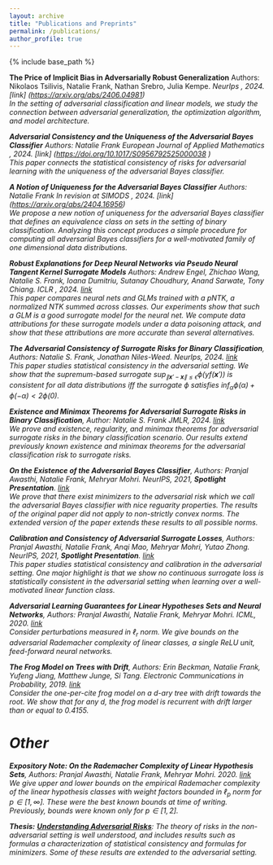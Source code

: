 ```yaml
---
layout: archive
title: "Publications and Preprints"
permalink: /publications/
author_profile: true
---
```

{% include base_path %}

**The Price of Implicit Bias in Adversarially Robust Generalization** Authors: Nikolaos Tsilivis, Natalie Frank, Nathan Srebro, Julia Kempe. <i> NeurIps <i/>, 2024. [link] (https://arxiv.org/abs/2406.04981) <br>
In the setting of adversarial classification and linear models, we study the connection between adversarial generalization, the optimization algorithm, and model architecture.


**Adversarial Consistency and the Uniqueness of the Adversarial Bayes Classifier** Authors: Natalie Frank <i> European Journal of Applied Mathematics </i>, 2024. [link] (https://doi.org/10.1017/S0956792525000038 ) <br>
This paper connects the statistical consistency of risks for adversarial learning with the uniqueness of the adversarial Bayes classifier. 

**A Notion of Uniqueness for the Adversarial Bayes Classifier** Authors: Natalie Frank <i> In revision at SIMODS </i>, 2024. [link] (https://arxiv.org/abs/2404.16956)<br> We propose a new notion of uniqueness for the adversarial Bayes classifier that defines an equivalence class on sets in the setting of binary classification. Analyzing this concept produces a simple procedure for computing all adversarial Bayes classifiers for a well-motivated family of one dimensional data distributions.  

**Robust Explanations for Deep Neural Networks via Pseudo Neural Tangent Kernel Surrogate Models** Authors: Andrew Engel, Zhichao Wang, Natalie S. Frank, Ioana Dumitriu, Sutanay Choudhury, Anand Sarwate, Tony Chiang. <i> ICLR </i>, 2024. [link](https://arxiv.org/abs/2305.14585) <br>
This paper compares neural nets and GLMs trained with a pNTK, a normalized NTK summed across classes. Our experiments show that such a GLM is a good surrogate model for the neural net. We compute data attributions for these surrogate models under a data poisoning attack, and show that these attributions are more accurate than several alternatives. 

**The Adversarial Consistency of Surrogate Risks for Binary Classification**, Authors: Natalie S. Frank, Jonathan Niles-Weed. <i>NeurIps</i>, 2024. [link](https://arxiv.org/abs/2305.09956)<br>
This paper studies statistical consistency in the adversarial setting. We show that the supremum-based surrogate $\sup_{\|\mathbf x'-\mathbf x\|\leq \epsilon} \phi(yf(\mathbf x'))$ is consistent for all data distributions iff the surrogate $\phi$ satisfies $\inf_\alpha \phi(\alpha)+\phi(-\alpha)<2\phi(0)$.

**Existence and Minimax Theorems for Adversarial Surrogate Risks in Binary Classification**, Author: Natalie S. Frank <i>JMLR</i>, 2024. [link](https://arxiv.org/abs/2206.09098)<br>
We prove and existence, regularity, and minimax theorems for adversarial surrogate risks in the binary classification scenario. Our results extend previously known existence and minimax theorems for the adversarial classification risk to surrogate risks.

**On the Existence of the Adversarial Bayes Classifier**,  Authors: Pranjal Awasthi, Natalie Frank, Mehryar Mohri. <i>NeurIPS</i>, 2021, **Spotlight Presentation**. [link](https://arxiv.org/pdf/2112.01694.pdf)<br>
We prove that there exist minimizers to the adversarial risk which we call the *adversarial Bayes classifier* with nice reguarity properties. The results of the original paper did not apply to non-strictly convex norms. The extended version of the paper extends these results to all possible norms.

**Calibration and Consistency of Adversarial Surrogate Losses**,  Authors: Pranjal Awasthi, Natalie Frank, Anqi Mao, Mehryar Mohri, Yutao Zhong. <i>NeurIPS</i>, 2021, **Spotlight Presentation**. [link](https://arxiv.org/abs/2104.09658)<br>
This paper studies statistical consistency and calibration in the adversarial setting. One major highlight is that we show no continuous surrogate loss is statistically consistent in the adversarial setting when learning over a well-motivated linear function class.

**Adversarial Learning Guarantees for Linear Hypotheses Sets and Neural Networks**,  Authors: Pranjal Awasthi, Natalie Frank, Mehryar Mohri. <i>ICML</i>, 2020. [link](http://proceedings.mlr.press/v119/awasthi20a.html)<br>
Consider perturbations measured in $\ell_r$ norm. We give bounds on the adversarial Rademacher complexity of linear classes, a single ReLU unit, feed-forward neural networks.

**The Frog Model on Trees with Drift**,  Authors: Erin Beckman, Natalie Frank, Yufeng Jiang, Matthew Junge, Si Tang. <i>Electronic Communications in Probability</i>, 2019. [link](https://projecteuclid.org/journals/electronic-communications-in-probability/volume-24/issue-none/The-frog-model-on-trees-with-drift/10.1214/19-ECP235.full)<br>
Consider the one-per-cite frog model on a $d$-ary tree with drift towards the root. We show that for any $d$, the frog model is recurrent with drift larger than or equal to $0.4155$. 
  
# Other
  
**Expository Note: On the Rademacher Complexity of Linear Hypothesis Sets**, Authors: Pranjal Awasthi, Natalie Frank, Mehryar Mohri. 2020. [link](https://arxiv.org/abs/2007.11045)<br>
We give upper and lower bounds on the empirical Rademacher complexity of the linear hypothesis classes with weight factors bounded in $\ell_p$ norm for $p \in [1,\infty]$. These were the best known bounds at time of writing. Previously, bounds were known only for $p \in [1,2]$.

**Thesis:** [**Understanding Adversarial Risks**](https://raw.githubusercontent.com/natalie-frank/natalie-frank.github.io/master/files/misc/Thesis.pdf): The theory of risks in the non-adversarial setting is well understood, and includes results such as formulas a characterization of statistical consistency and formulas for minimizers. Some of these results are extended to the adversarial setting.  
